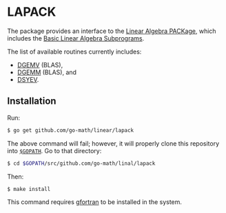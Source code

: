 # LAPACK

The package provides an interface to the
[Linear Algebra PACKage](http://www.netlib.org/lapack/), which includes the
[Basic Linear Algebra Subprograms](http://www.netlib.org/blas/).

The list of available routines currently includes:

* [DGEMV](http://www.netlib.org/lapack/explore-html/dc/da8/dgemv_8f.html) (BLAS),
* [DGEMM](http://www.netlib.org/lapack/explore-html/dc/da8/dgemm_8f.html) (BLAS), and
* [DSYEV](http://www.netlib.org/lapack/explore-html/dd/d4c/dsyev_8f.html).

## Installation

Run:

```bash
$ go get github.com/go-math/linear/lapack
```

The above command will fail; however, it will properly clone this repository
into [`$GOPATH`](https://golang.org/doc/code.html#GOPATH). Go to that
directory:

```bash
$ cd $GOPATH/src/github.com/go-math/linal/lapack
```

Then:

```bash
$ make install
```

This command requires [gfortran](https://gcc.gnu.org/wiki/GFortranBinaries) to
be installed in the system.
